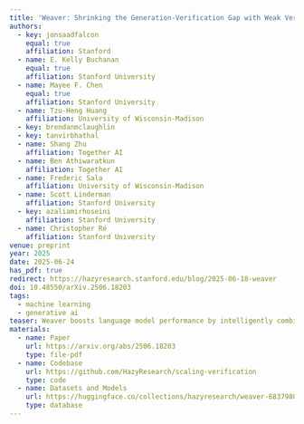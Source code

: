 ```yaml
---
title: 'Weaver: Shrinking the Generation-Verification Gap with Weak Verifiers'
authors:
  - key: jonsaadfalcon
    equal: true
    affiliation: Stanford
  - name: E. Kelly Buchanan
    equal: true
    affiliation: Stanford University
  - name: Mayee F. Chen
    equal: true
    affiliation: Stanford University
  - name: Tzu-Heng Huang
    affiliation: University of Wisconsin-Madison
  - key: brendanmclaughlin
  - key: tanvirbhathal
  - name: Shang Zhu
    affiliation: Together AI
  - name: Ben Athiwaratkun
    affiliation: Together AI
  - name: Frederic Sala
    affiliation: University of Wisconsin-Madison
  - name: Scott Linderman
    affiliation: Stanford University
  - key: azaliamirhoseini
    affiliation: Stanford University
  - name: Christopher Ré
    affiliation: Stanford University
venue: preprint
year: 2025
date: 2025-06-24
has_pdf: true
redirect: https://hazyresearch.stanford.edu/blog/2025-06-18-weaver
doi: 10.48550/arXiv.2506.18203
tags:
  - machine learning
  - generative ai
teaser: Weaver boosts language model performance by intelligently combining weak verifiers using weak supervision, achieving near-oracle accuracy with drastically reduced compute.
materials:
  - name: Paper
    url: https://arxiv.org/abs/2506.18203
    type: file-pdf
  - name: Codebase
    url: https://github.com/HazyResearch/scaling-verification
    type: code
  - name: Datasets and Models
    url: https://huggingface.co/collections/hazyresearch/weaver-683798010b39c9653ddb9bd8
    type: database
---
```

